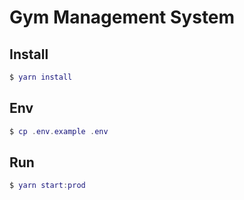 # Gym Management System

## Install

```lua
$ yarn install
```

## Env

```lua
$ cp .env.example .env
```

## Run

```lua
$ yarn start:prod
```
